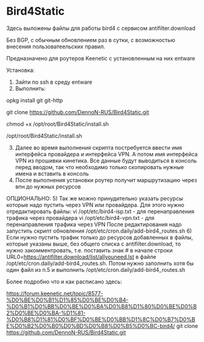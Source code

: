 # Bird4Static
Здесь выложены файлы для работы bird4 с сервисом antifilter.download

Без BGP, с обычным обновлением раз в сутки, с возможностью внесения пользоватеельских правил.

Предназначено для роутеров Keenetic с установленным на них entware

Установка:
1) Зайти по ssh в среду entware
2) Выполнить:

  opkg install git git-http
  
  git clone https://github.com/DennoN-RUS/Bird4Static.git
  
  chmod +x /opt/root/Bird4Static/install.sh
  
  /opt/root/Bird4Static/install.sh
  
3) Далее во время выполнения скрипта постребуется ввести имя интерфейса провайдера и интерфейса VPN. А потом имя интерфейса VPN из прошивки кинетика. Все данные будут выводиться в консоль перед вводом, так что необходимо только скопировать нужные имена и вставить в консоль
4) После выполнения установки роутер получит маршрутизацию через впн до нужных ресурсов

ОПЦИОНАЛЬНО:
5) Так же можно принудительно указать ресурсы которые надо пустить через VPN или провайдера. Для этого нужно отредактировать файлы:
  vi /opt/etc/bird4-isp.txt - для перенаправления трафика через провайдера
  vi /opt/etc/bird4-vpn.txt - для перенаправления трафика через VPN
  После редактирования надо запустить скрипт обновления
  /opt/etc/cron.daily/add-bird4_routes.sh
6) Если нужно пустить трафик только до ресурсов добавленных в файлы, которые указаны выше, без общего списка c antifilter.download, то нужно закомментровать, т.е. поставить знак # в начале строки URL0=https://antifilter.download/list/allyouneed.lst в файле /opt/etc/cron.daily/add-bird4_routes.sh. Потом нужно заполнить хотя бы один файл из п.5 и выполнить
/opt/etc/cron.daily/add-bird4_routes.sh

Более подробно что и как расписано здесь:

https://forum.keenetic.net/topic/8577-%D0%BE%D0%B1%D1%85%D0%BE%D0%B4-%D0%B1%D0%BB%D0%BE%D0%BA%D0%B8%D1%80%D0%BE%D0%B2%D0%BE%D0%BA-%D1%81-%D0%B8%D1%81%D0%BF%D0%BE%D0%BB%D1%8C%D0%B7%D0%BE%D0%B2%D0%B0%D0%BD%D0%B8%D0%B5%D0%BC-bird4/
git clone https://github.com/DennoN-RUS/Bird4Static.git
